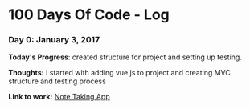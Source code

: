 # 100 Days Of Code - Log

### Day 0: January 3, 2017 

**Today's Progress**: created structure for project and setting up testing.

**Thoughts:** I started with adding vue.js to project and creating MVC structure and testing process

**Link to work:** [Note Taking App](https://github.com/ghishadow/GhiNote)

